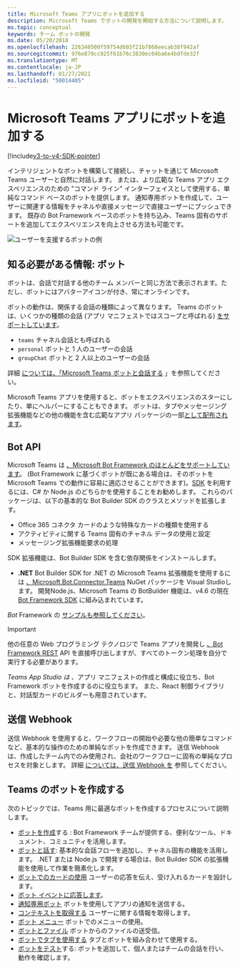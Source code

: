 ```yaml
---
title: Microsoft Teams アプリにボットを追加する
description: Microsoft Teams でボットの開発を開始する方法について説明します。
ms.topic: conceptual
keywords: チーム ボットの開発
ms.date: 05/20/2018
ms.openlocfilehash: 226340500f59754d603f21b7868eecab38f942af
ms.sourcegitcommit: 976e870cc925f61b76c3830ec04ba6e4bdfde32f
ms.translationtype: MT
ms.contentlocale: ja-JP
ms.lasthandoff: 01/27/2021
ms.locfileid: "50014405"
---
```

# <a name="add-bots-to-microsoft-teams-apps"></a>Microsoft Teams アプリにボットを追加する

[!include[v3-to-v4-SDK-pointer](~/includes/v3-to-v4-pointer-bots.md)]

インテリジェントなボットを構築して接続し、チャットを通じて Microsoft Teams ユーザーと自然に対話します。 または、より広範な Teams アプリ エクスペリエンスのための "コマンド ライン" インターフェイスとして使用する、単純なコマンド ベースのボットを提供します。 通知専用ボットを作成して、ユーザーに関連する情報をチャネルや直接メッセージで直接ユーザーにプッシュできます。 既存の Bot Framework ベースのボットを持ち込み、Teams 固有のサポートを追加してエクスペリエンスを向上させる方法も可能です。

![ユーザーを支援するボットの例](~/assets/images/bot_example.png)

## <a name="what-you-need-to-know-bots"></a>知る必要がある情報: ボット

ボットは、会話で対話する他のチーム メンバーと同じ方法で表示されます。ただし、ボットにはアバターアイコンが付き、常にオンラインです。

ボットの動作は、関係する会話の種類によって異なります。 Teams のボットは、いくつかの種類の会話 (アプリ マニフェストではスコープと呼ばれる) [をサポートしています](~/resources/schema/manifest-schema.md)。

* `teams` チャネル会話とも呼ばれる
* `personal` ボットと 1 人のユーザーの会話
* `groupChat` ボットと 2 人以上のユーザーの会話

詳細 [については、「Microsoft Teams ボットと会話する](~/resources/bot-v3/bot-conversations/bots-conversations.md) 」を参照してください。

Microsoft Teams アプリを使用すると、ボットをエクスペリエンスのスターにしたり、単にヘルパーにすることもできます。 ボットは、タブやメッセージング拡張機能などの他の機能を含む広範なアプリ パッケージの[](~/tabs/what-are-tabs.md)一部[として配布されます](~/messaging-extensions/what-are-messaging-extensions.md)。

## <a name="bot-apis"></a>Bot API

Microsoft Teams は [、Microsoft Bot Framework のほとんどをサポートしています](https://dev.botframework.com/)。 (Bot Framework に基づくボットが既にある場合は、そのボットを Microsoft Teams での動作に容易に適応させることができます)。[SDK](/microsoftteams/platform/#pivot=sdk-tools) を利用するには、C# か Node.js のどちらかを使用することをお勧めします。 これらのパッケージは、以下の基本的な Bot Builder SDK のクラスとメソッドを拡張します。

* Office 365 コネクタ カードのような特殊なカードの種類を使用する
* アクティビティに関する Teams 固有のチャネル データの使用と設定
* メッセージング拡張機能要求の処理

SDK 拡張機能は、Bot Builder SDK を含む依存関係をインストールします。

* **.NET** Bot Builder SDK for .NET の Microsoft Teams 拡張機能を使用するには [、Microsoft.Bot.Connector.Teams](https://www.nuget.org/packages/Microsoft.Bot.Connector.Teams) NuGet パッケージを Visual Studioします。 開発Node.js、Microsoft Teams の BotBuilder 機能は、v4.6 の現在 [Bot Framework SDK](https://github.com/microsoft/botframework-sdk) に組み込まれています。

*Bot* Framework の [サンプルも参照してください](https://github.com/Microsoft/BotBuilder-Samples/blob/master/README.md)。

> [!IMPORTANT]
> 他の任意の Web プログラミング テクノロジで Teams アプリを開発し [、Bot Framework REST](/bot-framework/rest-api/bot-framework-rest-overview) API を直接呼び出しますが、すべてのトークン処理を自分で実行する必要があります。

*Teams App Studio は* 、アプリ マニフェストの作成と構成に役立ち、Bot Framework ボットを作成するのに役立ちます。 また、React 制御ライブラリと、対話型カードのビルダーも用意されています。

## <a name="outgoing-webhooks"></a>送信 Webhook

送信 Webhook を使用すると、ワークフローの開始や必要な他の簡単なコマンドなど、基本的な操作のための単純なボットを作成できます。 送信 Webhook は、作成したチーム内でのみ使用され、会社のワークフローに固有の単純なプロセスを対象とします。 詳細 [については、送信 Webhook を](~/webhooks-and-connectors/how-to/add-outgoing-webhook.md) 参照してください。

## <a name="build-a-great-teams-bot"></a>Teams のボットを作成する

次のトピックでは、Teams 用に最適なボットを作成するプロセスについて説明します。

* [ボットを作成](~/resources/bot-v3/bots-create.md)する : Bot Framework チームが提供する、便利なツール、ドキュメント、コミュニティを活用します。
* [ボットと話す](~/resources/bot-v3/bot-conversations/bots-conversations.md): 基本的な会話フローを追加し、チャネル固有の機能を活用します。 .NET または Node.js で開発する場合は、Bot Builder SDK の拡張機能を使用して作業を簡素化します。
* [ボットでのカードの使用](~/resources/bot-v3/bots-cards.md) ユーザーの応答を伝え、受け入れるカードを設計します。
* [ボット イベントに応答します](~/resources/bot-v3/bots-notifications.md)。
* [通知専用ボット](~/resources/bot-v3/bots-notification-only.md) ボットを使用してアプリの通知を送信する。
* [コンテキストを取得する](~/resources/bot-v3/bots-context.md) ユーザーに関する情報を取得します。
* [ボット メニュー](~/resources/bot-v3/bots-menus.md) ボットでのメニューの使用。
* [ボットとファイル](~/resources/bot-v3/bots-files.md) ボットからのファイルの送受信。
* [ボットでタブを使用する](~/resources/bot-v3/bots-with-tabs.md) タブとボットを組み合わせて使用する。
* [ボットをテスト](~/resources/bot-v3/bots-test.md)する: ボットを追加して、個人またはチームの会話を行い、動作を確認します。
